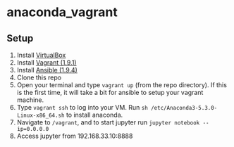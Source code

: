# anaconda_vagrant

## Setup
1. Install [VirtualBox](https://www.virtualbox.org/wiki/Downloads)
2. Install [Vagrant (1.9.1)](https://releases.hashicorp.com/vagrant/1.9.1/)
3. Install [Ansible (1.9.4)](http://docs.ansible.com/ansible/intro_installation.html#getting-ansible)
4. Clone this repo
5. Open your terminal and type `vagrant up` (from the repo directory). If this is the first time, it will take a bit for ansible to setup your vagrant machine.
6. Type `vagrant ssh` to log into your VM. Run `sh /etc/Anaconda3-5.3.0-Linux-x86_64.sh` to install anaconda.
7. Navigate to `/vagrant`, and to start jupyter run `jupyter notebook --ip=0.0.0.0`
8. Access jupyter from 192.168.33.10:8888